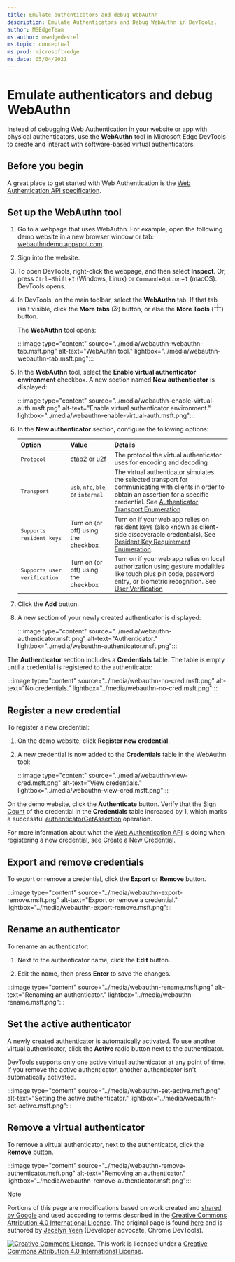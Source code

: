 ```yaml
---
title: Emulate authenticators and debug WebAuthn
description: Emulate Authenticators and Debug WebAuthn in DevTools.
author: MSEdgeTeam
ms.author: msedgedevrel
ms.topic: conceptual
ms.prod: microsoft-edge
ms.date: 05/04/2021
---
```

# Emulate authenticators and debug WebAuthn

<!--todo: remove notice at bottom, or add notice here?-->

Instead of debugging Web Authentication in your website or app with physical authenticators, use the **WebAuthn** tool in Microsoft Edge DevTools to create and interact with software-based virtual authenticators.


<!-- ====================================================================== -->
## Before you begin

A great place to get started with Web Authentication is the [Web Authentication API specification](https://w3c.github.io/webauthn).


<!-- ====================================================================== -->
## Set up the WebAuthn tool

1. Go to a webpage that uses WebAuthn.  For example, open the following demo website in a new browser window or tab: [webauthndemo.appspot.com](https://webauthndemo.appspot.com).

1. Sign into the website.

1. To open DevTools, right-click the webpage, and then select **Inspect**.  Or, press `Ctrl`+`Shift`+`I` (Windows, Linux) or `Command`+`Option`+`I` (macOS).  DevTools opens.

1. In DevTools, on the main toolbar, select the **WebAuthn** tab.  If that tab isn't visible, click the **More tabs** (![More tabs icon.](../media/more-tabs-icon-light-theme.png)) button, or else the **More Tools** (![More Tools icon.](../media/more-tools-icon-light-theme.png)) button.

   The **WebAuthn** tool opens:

   :::image type="content" source="../media/webauthn-webauthn-tab.msft.png" alt-text="WebAuthn tool." lightbox="../media/webauthn-webauthn-tab.msft.png":::

1. In the **WebAuthn** tool, select the **Enable virtual authenticator environment** checkbox.  A new section named **New authenticator** is displayed:

   :::image type="content" source="../media/webauthn-enable-virtual-auth.msft.png" alt-text="Enable virtual authenticator environment." lightbox="../media/webauthn-enable-virtual-auth.msft.png":::

1. In the **New authenticator** section, configure the following options:

    | Option | Value | Details |
    |:--- |:--- |:--- |
    | `Protocol` | [ctap2](https://fidoalliance.org/specs/fido-v2.0-id-20180227/fido-client-to-authenticator-protocol-v2.0-id-20180227.html) or [u2f](https://fidoalliance.org/specs/fido-u2f-v1.2-ps-20170411/fido-u2f-overview-v1.2-ps-20170411.html) | The protocol the virtual authenticator uses for encoding and decoding |
    | `Transport` |   `usb`, `nfc`, `ble`, or `internal` | The virtual authenticator simulates the selected transport for communicating with clients in order to obtain an assertion for a specific credential.  See [Authenticator Transport Enumeration](https://w3c.github.io/webauthn#enum-transport) |
    |  `Supports resident keys` | Turn on (or off) using the checkbox | Turn on if your web app relies on resident keys (also known as client-side discoverable credentials).  See [Resident Key Requirement Enumeration](https://w3c.github.io/webauthn#enum-residentKeyRequirement). |
    | `Supports user verification` | Turn on (or off) using the checkbox | Turn on if your web app relies on local authorization using gesture modalities like touch plus pin code, password entry, or biometric recognition.  See [User Verification](https://w3c.github.io/webauthn#user-verification) |

1. Click the **Add** button.

1. A new section of your newly created authenticator is displayed:

   :::image type="content" source="../media/webauthn-authenticator.msft.png" alt-text="Authenticator." lightbox="../media/webauthn-authenticator.msft.png":::

The **Authenticator** section includes a **Credentials** table.  The table is empty until a credential is registered to the authenticator:

:::image type="content" source="../media/webauthn-no-cred.msft.png" alt-text="No credentials." lightbox="../media/webauthn-no-cred.msft.png":::


<!-- ====================================================================== -->
## Register a new credential

To register a new credential:

1. On the demo website, click **Register new credential**.

1. A new credential is now added to the **Credentials** table in the WebAuthn tool:

   :::image type="content" source="../media/webauthn-view-cred.msft.png" alt-text="View credentials." lightbox="../media/webauthn-view-cred.msft.png":::

On the demo website, click the **Authenticate** button.  Verify that the [Sign Count](https://w3c.github.io/webauthn/#sctn-sign-counter) of the credential in the **Credentials** table increased by 1, which marks a successful [authenticatorGetAssertion](https://w3c.github.io/webauthn#authenticatorgetassertion) operation.

For more information about what the [Web Authentication API](https://w3c.github.io/webauthn) is doing when registering a new credential, see [Create a New Credential](https://w3c.github.io/webauthn#sctn-createCredential).


<!-- ====================================================================== -->
## Export and remove credentials

To export or remove a credential, click the **Export** or **Remove** button.

:::image type="content" source="../media/webauthn-export-remove.msft.png" alt-text="Export or remove a credential." lightbox="../media/webauthn-export-remove.msft.png":::


<!-- ====================================================================== -->
## Rename an authenticator

To rename an authenticator:

1. Next to the authenticator name, click the **Edit** button.

1. Edit the name, then press **Enter** to save the changes.

:::image type="content" source="../media/webauthn-rename.msft.png" alt-text="Renaming an authenticator." lightbox="../media/webauthn-rename.msft.png":::


<!-- ====================================================================== -->
## Set the active authenticator

A newly created authenticator is automatically activated.  To use another virtual authenticator, click the **Active** radio button next to the authenticator.

DevTools supports only one active virtual authenticator at any point of time.  If you remove the active authenticator, another authenticator isn't automatically activated.

:::image type="content" source="../media/webauthn-set-active.msft.png" alt-text="Setting the active authenticator." lightbox="../media/webauthn-set-active.msft.png":::


<!-- ====================================================================== -->
## Remove a virtual authenticator

To remove a virtual authenticator, next to the authenticator, click the **Remove** button.

:::image type="content" source="../media/webauthn-remove-authenticator.msft.png" alt-text="Removing an authenticator." lightbox="../media/webauthn-remove-authenticator.msft.png":::


<!--todo: remove this notice, or add notice at top?-->

<!-- ====================================================================== -->
> [!NOTE]
> Portions of this page are modifications based on work created and [shared by Google](https://developers.google.com/terms/site-policies) and used according to terms described in the [Creative Commons Attribution 4.0 International License](https://creativecommons.org/licenses/by/4.0).
> The original page is found [here](https://developers.google.com/web/tools/chrome-devtools/webauthn/index) and is authored by [Jecelyn Yeen](https://developers.google.com/web/resources/contributors#jecelyn-yeen) (Developer advocate, Chrome DevTools).

[![Creative Commons License.](https://i.creativecommons.org/l/by/4.0/88x31.png)](https://creativecommons.org/licenses/by/4.0)
This work is licensed under a [Creative Commons Attribution 4.0 International License](https://creativecommons.org/licenses/by/4.0).
